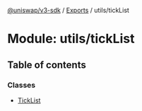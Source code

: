 [@uniswap/v3-sdk](../README.md) / [Exports](../modules.md) / utils/tickList

# Module: utils/tickList

## Table of contents

### Classes

- [TickList](../classes/utils_ticklist.ticklist.md)
